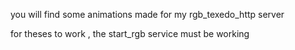 you will find some animations made for my rgb_texedo_http server

for theses to work , the start_rgb service must be working
